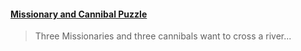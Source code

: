 #### [Missionary and Cannibal Puzzle](https://hgup.github.io/slides/09-02-2022-Missionary-and-Cannibal-Puzzle.html)
> Three Missionaries and three cannibals want to cross a river...
